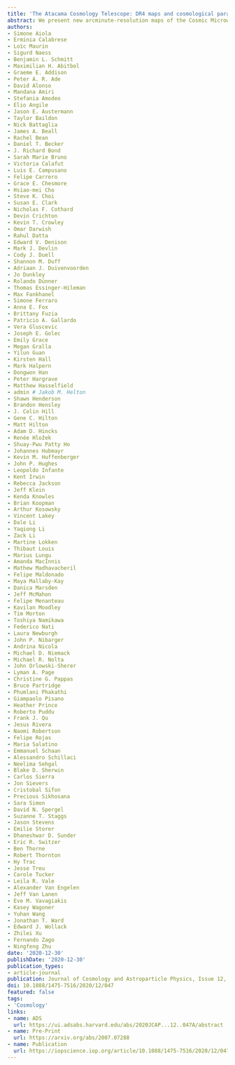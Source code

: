 ```yaml
---
title: 'The Atacama Cosmology Telescope: DR4 maps and cosmological parameters'
abstract: We present new arcminute-resolution maps of the Cosmic Microwave Background temperature and polarization anisotropy from the Atacama Cosmology Telescope, using data taken from 2013-2016 at {{< math >}}$98${{< /math >}} and {{< math >}}$150\ \mathrm{GHz}${{< /math >}}. The maps cover more than {{< math >}}$17,000\ \mathrm{deg}^{2}${{< /math >}}, the deepest {{< math >}}$600\ \mathrm{deg}^{2}${{< /math >}} with noise levels below {{< math >}}$10\ \mu\mathrm{K}-\mathrm{arcmin}${{< /math >}}. We use the power spectrum derived from almost {{< math >}}$6,000\ \mathrm{deg}^{2}${{< /math >}} of these maps to constrain cosmology. The ACT data enable a measurement of the angular scale of features in both the divergence-like polarization and the temperature anisotropy, tracing both the velocity and density at last-scattering. From these one can derive the distance to the last-scattering surface and thus infer the local expansion rate, {{< math >}}$H\\_{0}${{< /math >}}. By combining ACT data with large-scale information from WMAP we measure {{< math >}}$H\\_{0} = 67.6 \pm 1.1\ \mathrm{km/s/Mpc}${{< /math >}}, at {{< math >}}$68\%${{< /math >}} confidence, in excellent agreement with the independently-measured Planck satellite estimate (from ACT alone we find {{< math >}}$H\\_{0} = 67.9 \pm 1.5\ \mathrm{km/s/Mpc}${{< /math >}}). The {{< math >}}$\Lambda\mathrm{CDM}${{< /math >}} model provides a good fit to the ACT data, and we find no evidence for deviations: both the spatial curvature, and the departure from the standard lensing signal in the spectrum, are zero to within {{< math >}}$1\sigma${{< /math >}} the number of relativistic species, the primordial Helium fraction, and the running of the spectral index are consistent with {{< math >}}$\Lambda\mathrm{CDM}${{< /math >}} predictions to within {{< math >}}$1.5-2.2\sigma${{< /math >}}. We compare ACT, WMAP, and Planck at the parameter level and find good consistency; we investigate how the constraints on the correlated spectral index and baryon density parameters readjust when adding CMB large-scale information that ACT does not measure. The DR4 products presented here will be publicly released on the NASA Legacy Archive for Microwave Background Data Analysis.
authors:
- Simone Aiola
- Erminia Calabrese
- Loı̈c Maurin
- Sigurd Naess
- Benjamin L. Schmitt
- Maximilian H. Abitbol
- Graeme E. Addison
- Peter A. R. Ade
- David Alonso
- Mandana Amiri
- Stefania Amodeo
- Elio Angile
- Jason E. Austermann
- Taylor Baildon
- Nick Battaglia
- James A. Beall
- Rachel Bean
- Daniel T. Becker
- J. Richard Bond
- Sarah Marie Bruno
- Victoria Calafut
- Luis E. Campusano
- Felipe Carrero
- Grace E. Chesmore
- Hsiao-mei Cho
- Steve K. Choi
- Susan E. Clark
- Nicholas F. Cothard
- Devin Crichton
- Kevin T. Crowley
- Omar Darwish
- Rahul Datta
- Edward V. Denison
- Mark J. Devlin
- Cody J. Duell
- Shannon M. Duff
- Adriaan J. Duivenvoorden
- Jo Dunkley
- Rolando Dünner
- Thomas Essinger-Hileman
- Max Fankhanel
- Simone Ferraro
- Anna E. Fox
- Brittany Fuzia
- Patricio A. Gallardo
- Vera Gluscevic
- Joseph E. Golec
- Emily Grace
- Megan Gralla
- Yilun Guan
- Kirsten Hall
- Mark Halpern
- Dongwon Han
- Peter Hargrave
- Matthew Hasselfield
- admin # Jakob M. Helton
- Shawn Henderson
- Brandon Hensley
- J. Colin Hill
- Gene C. Hilton
- Matt Hilton
- Adam D. Hincks
- Renée Hložek
- Shuay-Pwu Patty Ho
- Johannes Hubmayr
- Kevin M. Huffenberger
- John P. Hughes
- Leopoldo Infante
- Kent Irwin
- Rebecca Jackson
- Jeff Klein
- Kenda Knowles
- Brian Koopman
- Arthur Kosowsky
- Vincent Lakey
- Dale Li
- Yaqiong Li
- Zack Li
- Martine Lokken
- Thibaut Louis
- Marius Lungu
- Amanda MacInnis
- Mathew Madhavacheril
- Felipe Maldonado
- Maya Mallaby-Kay
- Danica Marsden
- Jeff McMahon
- Felipe Menanteau
- Kavilan Moodley
- Tim Morton
- Toshiya Namikawa
- Federico Nati
- Laura Newburgh
- John P. Nibarger
- Andrina Nicola
- Michael D. Niemack
- Michael R. Nolta
- John Orlowski-Sherer
- Lyman A. Page
- Christine G. Pappas
- Bruce Partridge
- Phumlani Phakathi
- Giampaolo Pisano
- Heather Prince
- Roberto Puddu
- Frank J. Qu
- Jesus Rivera
- Naomi Robertson
- Felipe Rojas
- Maria Salatino
- Emmanuel Schaan
- Alessandro Schillaci
- Neelima Sehgal
- Blake D. Sherwin
- Carlos Sierra
- Jon Sievers
- Cristobal Sifon
- Precious Sikhosana
- Sara Simon
- David N. Spergel
- Suzanne T. Staggs
- Jason Stevens
- Emilie Storer
- Dhaneshwar D. Sunder
- Eric R. Switzer
- Ben Thorne
- Robert Thornton
- Hy Trac
- Jesse Treu
- Carole Tucker
- Leila R. Vale
- Alexander Van Engelen
- Jeff Van Lanen
- Eve M. Vavagiakis
- Kasey Wagoner
- Yuhan Wang
- Jonathan T. Ward
- Edward J. Wollack
- Zhilei Xu
- Fernando Zago
- Ningfeng Zhu
date: '2020-12-30'
publishDate: '2020-12-30'
publication_types:
- article-journal
publication: Journal of Cosmology and Astroparticle Physics, Issue 12, article id. 047
doi: 10.1088/1475-7516/2020/12/047
featured: false
tags:
- 'Cosmology'
links:
- name: ADS
  url: https://ui.adsabs.harvard.edu/abs/2020JCAP...12..047A/abstract
- name: Pre-Print
  url: https://arxiv.org/abs/2007.07288
- name: Publication
  url: https://iopscience.iop.org/article/10.1088/1475-7516/2020/12/047
---
```

